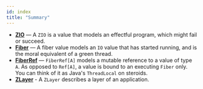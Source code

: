 ```yaml
---
id: index
title: "Summary"
---
```


- **[ZIO](io.md)** — A `ZIO` is a value that models an effectful program, which might fail or succeed.
- **[Fiber](fiber.md)** — A fiber value models an `IO` value that has started running, and is the moral equivalent of a green thread.
- **[FiberRef](fiberref.md)** — `FiberRef[A]` models a mutable reference to a value of type `A`. As opposed to `Ref[A]`, a value is bound to an executing `Fiber` only.  You can think of it as Java's `ThreadLocal` on steroids.
- **[ZLayer](zlayer.md)** - A `ZLayer` describes a layer of an application.
